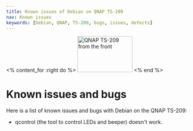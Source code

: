 ```yaml
---
title: Known issues of Debian on QNAP TS-209
nav: Known issues
keywords: [Debian, QNAP, TS-209, bugs, issues, defects]
---
```


<% content_for :right do %>
<img src = "../images/r_ts209_front.jpg" class="border" alt="QNAP TS-209 from the front" width="148" height="97" />
<% end %>

<h1>Known issues and bugs</h1>

Here is a list of known issues and bugs with Debian on the QNAP TS-209:

<ul>

<li>qcontrol (the tool to control LEDs and beeper) doesn't work.</li>

</ul>

